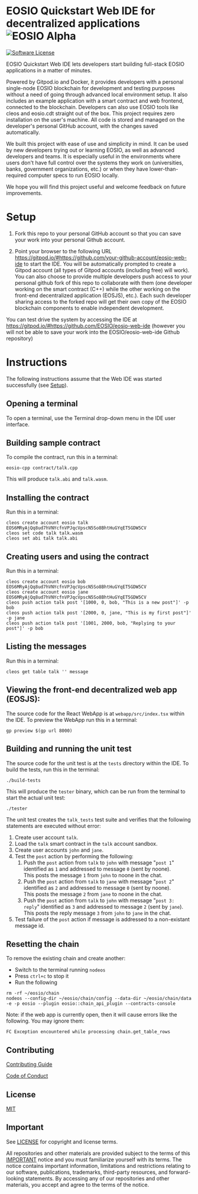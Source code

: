 # EOSIO Quickstart Web IDE for decentralized applications ![EOSIO Alpha](https://img.shields.io/badge/EOSIO-Alpha-blue.svg)

[![Software License](https://img.shields.io/badge/license-MIT-lightgrey.svg)](./LICENSE)

EOSIO Quickstart Web IDE lets developers start building full-stack EOSIO applications in a matter of minutes. 

Powered by Gitpod.io and Docker, it provides developers with a personal single-node EOSIO blockchain for development and testing purposes without a need of going through advanced local environment setup. It also includes an example application with a smart contract and web frontend, connected to the blockchain. Developers can also use EOSIO tools like cleos and  eosio.cdt straight out of the box. This project requires zero installation on the user's machine. All code is stored and managed on the developer's personal GitHub account, with the changes saved automatically.

We built this project with ease of use and simplicity in mind. It can be used by new developers trying out or learning EOSIO, as well as advanced developers and teams. It is especially useful in the environments where users don't have full control over the systems they work on (universities, banks, government organizations, etc.) or when they have lower-than-required computer specs to run EOSIO locally.

We hope you will find this project useful and welcome feedback on future improvements.

# Setup

1. Fork this repo to your personal GitHub account so that you can save your work into your personal Github account.

2. Point your browser to the following URL https://gitpod.io/#https://github.com/your-github-account/eosio-web-ide to start the IDE. You will be automatically prompted to create a Gitpod account (all types of Gitpod accounts (including free) will work). You can also choose to provide multiple developers push access to your personal github fork of this repo to collaborate with them (one developer working on the smart contract (C++) while the other working on the front-end decentralized application (EOSJS), etc.). Each such developer sharing access to the forked repo will get their own copy of the EOSIO blockchain components to enable independent development.

You can test drive the system by accessing the IDE at https://gitpod.io/#https://github.com/EOSIO/eosio-web-ide (however you will not be able to save your work into the EOSIO/eosio-web-ide Github repository)

# Instructions

The following instructions assume that the Web IDE was started successfully (see [Setup](#setup)).

## Opening a terminal

To open a terminal, use the Terminal drop-down menu in the IDE user interface.

## Building sample contract

 To compile the contract, run this in a terminal:

```
eosio-cpp contract/talk.cpp

```

This will produce `talk.abi` and `talk.wasm`.

## Installing the contract

Run this in a terminal:

```
cleos create account eosio talk EOS6MRyAjQq8ud7hVNYcfnVPJqcVpscN5So8BhtHuGYqET5GDW5CV
cleos set code talk talk.wasm
cleos set abi talk talk.abi

```

## Creating users and using the contract

Run this in a terminal:
```
cleos create account eosio bob EOS6MRyAjQq8ud7hVNYcfnVPJqcVpscN5So8BhtHuGYqET5GDW5CV
cleos create account eosio jane EOS6MRyAjQq8ud7hVNYcfnVPJqcVpscN5So8BhtHuGYqET5GDW5CV
cleos push action talk post '[1000, 0, bob, "This is a new post"]' -p bob
cleos push action talk post '[2000, 0, jane, "This is my first post"]' -p jane
cleos push action talk post '[1001, 2000, bob, "Replying to your post"]' -p bob

```

## Listing the messages

Run this in a terminal:
```
cleos get table talk '' message

```

## Viewing the front-end decentralized web app (EOSJS):

The source code for the React WebApp is at `webapp/src/index.tsx` within the IDE. To preview the WebApp run this in a terminal:

```
gp preview $(gp url 8000)

```

## Building and running the unit test

The source code for the unit test is at the `tests` directory within the IDE. To build the tests, run this in the terminal:

```
./build-tests

```

This will produce the `tester` binary, which can be run from the terminal to start the actual unit test:

```
./tester

```

The unit test creates the `talk_tests` test suite and verifies that the following statements are executed without error:

1. Create user account `talk`.
2. Load the `talk` smart contract in the `talk` account sandbox.
2. Create user accounts `john` and `jane`.
3. Test the `post` action by performing the following:
   1. Push the `post` action from `talk` to `john` with message "`post 1`" identified as `1` and addressed to message `0` (sent by noone).  
      This posts the message `1` from `john` to noone in the chat.
   2. Push the `post` action from `talk` to `jane` with message "`post 2`" identified as `2` and addressed to message `0` (sent by noone).  
      This posts the message `2` from `jane` to noone in the chat.
   3. Push the `post` action from `talk` to `john` with message "`post 3: reply`" identified as `3` and addressed to message `2` (sent by `jane`).  
      This posts the reply message `3` from `john` to `jane` in the chat.
4. Test failure of the `post` action if message is addressed to a non-existant message id.

## Resetting the chain

To remove the existing chain and create another:

* Switch to the terminal running `nodeos`
* Press `ctrl+c` to stop it
* Run the following

```
rm -rf ~/eosio/chain
nodeos --config-dir ~/eosio/chain/config --data-dir ~/eosio/chain/data -e -p eosio --plugin eosio::chain_api_plugin --contracts-console

```

Note: if the web app is currently open, then it will cause errors like the following. You may ignore them:

```
FC Exception encountered while processing chain.get_table_rows
```

## Contributing

[Contributing Guide](./CONTRIBUTING.md)

[Code of Conduct](./CONTRIBUTING.md#conduct)

## License

[MIT](./LICENSE)

## Important

See [LICENSE](LICENSE) for copyright and license terms.

All repositories and other materials are provided subject to the terms of this [IMPORTANT](important.md) notice and you must familiarize yourself with its terms.  The notice contains important information, limitations and restrictions relating to our software, publications, trademarks, third-party resources, and forward-looking statements.  By accessing any of our repositories and other materials, you accept and agree to the terms of the notice.
